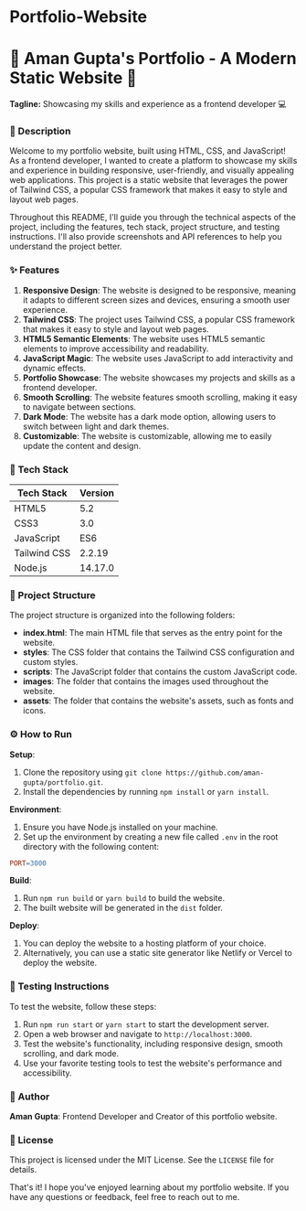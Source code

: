 # Portfolio-Website
# 🚀 Aman Gupta's Portfolio - A Modern Static Website 🌟

**Tagline:** Showcasing my skills and experience as a frontend developer 💻

### 📖 Description

Welcome to my portfolio website, built using HTML, CSS, and JavaScript! As a frontend developer, I wanted to create a platform to showcase my skills and experience in building responsive, user-friendly, and visually appealing web applications. This project is a static website that leverages the power of Tailwind CSS, a popular CSS framework that makes it easy to style and layout web pages.

Throughout this README, I'll guide you through the technical aspects of the project, including the features, tech stack, project structure, and testing instructions. I'll also provide screenshots and API references to help you understand the project better.

### ✨ Features

1. **Responsive Design**: The website is designed to be responsive, meaning it adapts to different screen sizes and devices, ensuring a smooth user experience.
2. **Tailwind CSS**: The project uses Tailwind CSS, a popular CSS framework that makes it easy to style and layout web pages.
3. **HTML5 Semantic Elements**: The website uses HTML5 semantic elements to improve accessibility and readability.
4. **JavaScript Magic**: The website uses JavaScript to add interactivity and dynamic effects.
5. **Portfolio Showcase**: The website showcases my projects and skills as a frontend developer.
6. **Smooth Scrolling**: The website features smooth scrolling, making it easy to navigate between sections.
7. **Dark Mode**: The website has a dark mode option, allowing users to switch between light and dark themes.
8. **Customizable**: The website is customizable, allowing me to easily update the content and design.

### 🧰 Tech Stack

| Tech Stack | Version |
| --- | --- |
| HTML5 | 5.2 |
| CSS3 | 3.0 |
| JavaScript | ES6 |
| Tailwind CSS | 2.2.19 |
| Node.js | 14.17.0 |

### 📁 Project Structure

The project structure is organized into the following folders:
* **index.html**: The main HTML file that serves as the entry point for the website.
* **styles**: The CSS folder that contains the Tailwind CSS configuration and custom styles.
* **scripts**: The JavaScript folder that contains the custom JavaScript code.
* **images**: The folder that contains the images used throughout the website.
* **assets**: The folder that contains the website's assets, such as fonts and icons.

### ⚙️ How to Run

**Setup**:

1. Clone the repository using `git clone https://github.com/aman-gupta/portfolio.git`.
2. Install the dependencies by running `npm install` or `yarn install`.

**Environment**:

1. Ensure you have Node.js installed on your machine.
2. Set up the environment by creating a new file called `.env` in the root directory with the following content:
```makefile
PORT=3000
```
**Build**:

1. Run `npm run build` or `yarn build` to build the website.
2. The built website will be generated in the `dist` folder.

**Deploy**:

1. You can deploy the website to a hosting platform of your choice.
2. Alternatively, you can use a static site generator like Netlify or Vercel to deploy the website.

### 🧪 Testing Instructions

To test the website, follow these steps:

1. Run `npm run start` or `yarn start` to start the development server.
2. Open a web browser and navigate to `http://localhost:3000`.
3. Test the website's functionality, including responsive design, smooth scrolling, and dark mode.
4. Use your favorite testing tools to test the website's performance and accessibility.


### 👤 Author

**Aman Gupta**: Frontend Developer and Creator of this portfolio website.

### 📝 License

This project is licensed under the MIT License. See the `LICENSE` file for details.

That's it! I hope you've enjoyed learning about my portfolio website. If you have any questions or feedback, feel free to reach out to me.
